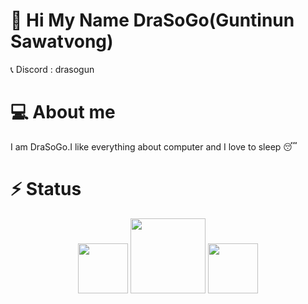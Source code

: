 # 👋 Hi My Name DraSoGo(Guntinun Sawatvong)

📞 Discord : drasogun
# 💻 About me

I am DraSoGo.I like everything about computer and I love to sleep 😴

# ⚡ Status

<div align="center">
  <img src = "https://github-readme-stats.vercel.app/api/top-langs/?username=DraSoGo&layout=compact&theme=midnight-purple" height="80">
  <img src = "https://github-readme-stats.vercel.app/api?username=DraSoGo&show_icons=true&theme=midnight-purple" height="120">
  <img src = "https://github-readme-stats.vercel.app/api/pin/?username=DraSoGo&repo=MY-CODE-CP&theme=midnight-purple&show_owner)](https://github.com/DraSoGo/MY-CODE-CP" height="80">
</div>

<!--
**DraSoGo/DraSoGo** is a ✨ _special_ ✨ repository because its `README.md` (this file) appears on your GitHub profile.

Here are some ideas to get you started:

- 🔭 I’m currently working on ...
- 🌱 I’m currently learning ...
- 👯 I’m looking to collaborate on ...
- 🤔 I’m looking for help with ...
- 💬 Ask me about ...
- 📫 How to reach me: ...
- 😄 Pronouns: ...
- ⚡ Fun fact: ...
-->
